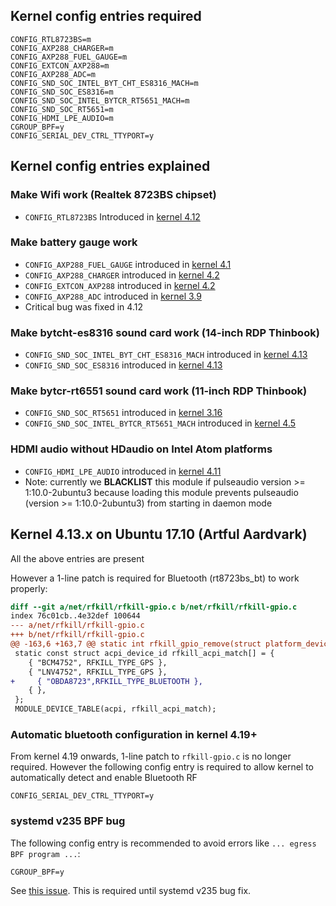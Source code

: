 ## Kernel config entries required
```
CONFIG_RTL8723BS=m
CONFIG_AXP288_CHARGER=m
CONFIG_AXP288_FUEL_GAUGE=m
CONFIG_EXTCON_AXP288=m
CONFIG_AXP288_ADC=m
CONFIG_SND_SOC_INTEL_BYT_CHT_ES8316_MACH=m
CONFIG_SND_SOC_ES8316=m
CONFIG_SND_SOC_INTEL_BYTCR_RT5651_MACH=m
CONFIG_SND_SOC_RT5651=m
CONFIG_HDMI_LPE_AUDIO=m
CGROUP_BPF=y
CONFIG_SERIAL_DEV_CTRL_TTYPORT=y
```
## Kernel config entries explained
### Make Wifi work (Realtek 8723BS chipset)
- ```CONFIG_RTL8723BS``` Introduced in [kernel 4.12](https://cateee.net/lkddb/web-lkddb/RTL8723BS.html)
### Make battery gauge work
- ```CONFIG_AXP288_FUEL_GAUGE``` introduced in [kernel 4.1](https://cateee.net/lkddb/web-lkddb/AXP288_FUEL_GAUGE.html)
- ```CONFIG_AXP288_CHARGER``` introduced in [kernel 4.2](https://cateee.net/lkddb/web-lkddb/AXP288_CHARGER.html)
- ```CONFIG_EXTCON_AXP288``` introduced in [kernel 4.2](https://cateee.net/lkddb/web-lkddb/EXTCON_AXP288.html)
- ```CONFIG_AXP288_ADC``` introduced in [kernel 3.9](https://cateee.net/lkddb/web-lkddb/AXP288_ADC.html)
- Critical bug was fixed in 4.12
### Make bytcht-es8316 sound card work (14-inch RDP Thinbook)
- ```CONFIG_SND_SOC_INTEL_BYT_CHT_ES8316_MACH``` introduced in [kernel 4.13](https://cateee.net/lkddb/web-lkddb/SND_SOC_INTEL_BYT_CHT_ES8316_MACH.html)
- ```CONFIG_SND_SOC_ES8316``` introduced in [kernel 4.13](https://cateee.net/lkddb/web-lkddb/SND_SOC_ES8316.html)
### Make bytcr-rt6551 sound card work (11-inch RDP Thinbook)
- ```CONFIG_SND_SOC_RT5651``` introduced in [kernel 3.16](https://cateee.net/lkddb/web-lkddb/SND_SOC_RT5651.html)
- ```CONFIG_SND_SOC_INTEL_BYTCR_RT5651_MACH``` introduced in [kernel 4.5](https://cateee.net/lkddb/web-lkddb/SND_SOC_INTEL_BYTCR_RT5651_MACH.html)
### HDMI audio without HDaudio on Intel Atom platforms
- ```CONFIG_HDMI_LPE_AUDIO``` introduced in [kernel 4.11](https://cateee.net/lkddb/web-lkddb/HDMI_LPE_AUDIO.html)
- Note: currently we **BLACKLIST** this module if pulseaudio version >= 1:10.0-2ubuntu3 because loading this module prevents pulseaudio (version >= 1:10.0-2ubuntu3) from starting in daemon mode
## Kernel 4.13.x on Ubuntu 17.10 (Artful Aardvark)
All the above entries are present

However a 1-line patch is required for Bluetooth (rt8723bs_bt) to work properly:
```diff
diff --git a/net/rfkill/rfkill-gpio.c b/net/rfkill/rfkill-gpio.c
index 76c01cb..4e32def 100644
--- a/net/rfkill/rfkill-gpio.c
+++ b/net/rfkill/rfkill-gpio.c
@@ -163,6 +163,7 @@ static int rfkill_gpio_remove(struct platform_device *pdev)
 static const struct acpi_device_id rfkill_acpi_match[] = {
 	{ "BCM4752", RFKILL_TYPE_GPS },
 	{ "LNV4752", RFKILL_TYPE_GPS },
+     { "OBDA8723",RFKILL_TYPE_BLUETOOTH },
 	{ },
 };
 MODULE_DEVICE_TABLE(acpi, rfkill_acpi_match);
```
### Automatic bluetooth configuration in kernel 4.19+
From kernel 4.19 onwards, 1-line patch to ```rfkill-gpio.c``` is no longer required.
However the following config entry is required to allow kernel to automatically detect and enable Bluetooth RF
```
CONFIG_SERIAL_DEV_CTRL_TTYPORT=y
```
### systemd v235 BPF bug
The following config entry is recommended to avoid errors like ```... egress BPF program ...```:

```CGROUP_BPF=y```

See [this issue](https://github.com/systemd/systemd/issues/7054). This is required until systemd v235 bug fix.
